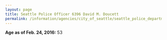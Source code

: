 ```yaml
---
layout: page
title: Seattle Police Officer 6396 David M. Doucett
permalink: /information/agencies/city_of_seattle/seattle_police_department/copbook/6396/
---
```


**Age as of Feb. 24, 2016:** 53
